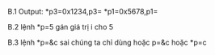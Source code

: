 B.1
Output:
*p3=0x1234,p3=
*p1=0x5678,p1=

B.2
lệnh *p=5 gán giá trị i cho 5

B.3
lệnh *p=&c sai chúng ta chỉ dùng hoặc p=&c hoặc *p=c
